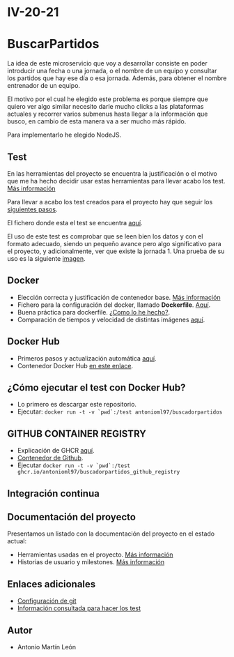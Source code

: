 # IV-20-21
# BuscarPartidos

La idea de este microservicio que voy a desarrollar consiste en poder introducir una fecha o una jornada, o el nombre de un equipo y consultar los partidos que hay ese día o esa jornada. Además, para obtener el nombre entrenador de un equipo.

El motivo por el cual he elegido este problema es porque siempre que quiero ver algo similar necesito darle mucho clicks a las plataformas actuales y recorrer varios submenus hasta llegar a la información que busco, en cambio de esta manera va a ser mucho más rápido.

Para implementarlo he elegido NodeJS.

## Test
En las herramientas del proyecto se encuentra la justificación o el motivo que me ha hecho decidir usar estas herramientas para llevar acabo los test. [Más información](https://github.com/antonioml97/IV-20-21/blob/master/docs/Herramientas.md)

Para llevar a acabo los test creados para el proyecto hay que seguir los [siguientes pasos](https://github.com/antonioml97/IV-20-21/blob/master/docs/PasosTest.md).

El fichero donde esta el test se encuentra [aquí](https://github.com/antonioml97/IV-20-21/blob/master/test/testChai.js).

El uso de este test es comprobar que se leen bien los datos y con el formato adecuado, siendo un pequeño avance pero algo significativo para el proyecto, y adicionalmente, ver que existe la jornada 1. Una prueba de su uso es la siguiente [imagen](https://github.com/antonioml97/BuscadorPartidos/blob/master/docs/img/testFinal.png).

## Docker
- Elección correcta y justificación de contenedor base. [Más información](https://github.com/antonioml97/BuscadorPartidos/blob/master/docs/DockerJustificacion.md)
- Fichero para la configuración del docker, llamado **Dockerfile**. [Aquí](https://github.com/antonioml97/BuscadorPartidos/blob/master/Dockerfile).
- Buena práctica para dockerfile. [¿Como lo he hecho?](https://github.com/antonioml97/BuscadorPartidos/blob/master/docs/BuenasPracticasContenedor.md).
- Comparación de tiempos y velocidad de distintas imágenes [aquí](https://github.com/antonioml97/IV-20-21/blob/master/docs/ComparacionImagenes.md).

## Docker Hub
- Primeros pasos y actualización automática [aquí](https://github.com/antonioml97/BuscadorPartidos/blob/master/docs/DockerHub.md).
- Contenedor Docker Hub [en este enlace](https://hub.docker.com/r/antonioml97/buscadorpartidos).

## ¿Cómo ejecutar el test con Docker Hub?
- Lo primero es descargar este repositorio.
- Ejecutar: ```docker run -t -v `pwd`:/test antonioml97/buscadorpartidos ```

## GITHUB CONTAINER REGISTRY
- Explicación de GHCR [aquí](https://github.com/antonioml97/BuscadorPartidos/blob/master/docs/Github-Container-Registry.md).
- [Contenedor de Github](https://github.com/users/antonioml97/packages/container/package/buscadorpartidos).
- Ejecutar ```docker run -t -v `pwd`:/test ghcr.io/antonioml97/buscadorpartidos_github_registry ```

## Integración continua



## Documentación del proyecto
Presentamos un listado con la documentación del proyecto en el estado actual:
- Herramientas usadas en el proyecto. [Más información](https://github.com/antonioml97/IV-20-21/blob/master/docs/Herramientas.md)
- Historias de usuario y milestones. [Más información](https://github.com/antonioml97/IV-20-21/blob/master/docs/HistoriasDeUsuario.md)

## Enlaces adicionales
- [Configuración de git](https://github.com/antonioml97/BuscadorPartidos/blob/master/docs/configGit.md)
- [Información consultada para hacer los test](https://www.paradigmadigital.com/dev/testeando-javascript-mocha-chai/)

## Autor
- Antonio Martín León

